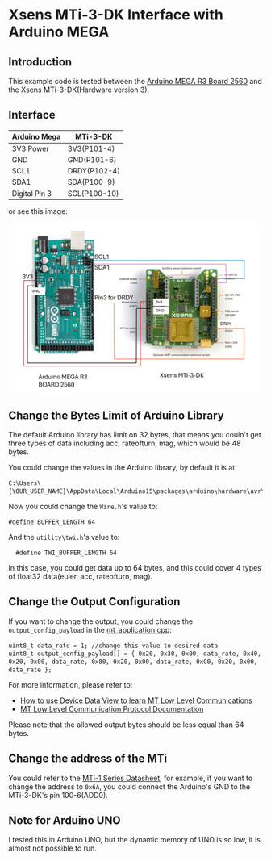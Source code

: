 # Xsens MTi-3-DK Interface with Arduino MEGA

## Introduction

This example code is tested between the [Arduino MEGA R3 Board 2560](https://docs.arduino.cc/hardware/mega-2560/) and the Xsens MTi-3-DK(Hardware version 3).

## Interface

| Arduino Mega  | MTi-3-DK     |
| ------------- | ------------ |
| 3V3 Power     | 3V3(P101-4)  |
| GND           | GND(P101-6)  |
| SCL1          | DRDY(P102-4) |
| SDA1          | SDA(P100-9)  |
| Digital Pin 3 | SCL(P100-10) |

or see this image:

![Alt text](Arduino_Mega_MTi-3_Interface.png)

## Change the Bytes Limit of Arduino Library

The default Arduino library has limit on 32 bytes, that means you couln't get three types of data including acc, rateofturn, mag, which would be 48 bytes.

You could change the values in the Arduino library, by default it is at:
```
C:\Users\{YOUR_USER_NAME}\AppData\Local\Arduino15\packages\arduino\hardware\avr\1.8.6\libraries\Wire\src
```
Now you could change the `Wire.h`'s value to:
```
#define BUFFER_LENGTH 64
```
And the `utility\twi.h`'s value to:
```
  #define TWI_BUFFER_LENGTH 64
```
In this case, you could get data up to 64 bytes, and this could cover 4 types of float32 data(euler, acc, rateofturn, mag).

## Change the Output Configuration
If you want to change the output, you could change the `output_config_payload` in the [mt_application.cpp](mt_application.cpp):
```
uint8_t data_rate = 1; //change this value to desired data
uint8_t output_config_payload[] = { 0x20, 0x30, 0x00, data_rate, 0x40, 0x20, 0x00, data_rate, 0x80, 0x20, 0x00, data_rate, 0xC0, 0x20, 0x00, data_rate };
```
For more information, please refer to:
- [How to use Device Data View to learn MT Low Level Communications](https://base.movella.com/s/article/article/How-to-use-Device-Data-View-to-learn-MT-Low-Level-Communications)
- [MT Low Level Communication Protocol Documentation](https://mtidocs.movella.com/mt-low-level-communication-protocol-documentation)

Please note that the allowed output bytes should be less equal than 64 bytes.

## Change the address of the MTi
You could refer to the [MTi-1 Series Datasheet](https://mtidocs.movella.com/functional-description$i2c), for example, if you want to change the address to `0x6A`, you could connect the Arduino's GND to the MTi-3-DK's pin 100-6(ADD0).

## Note for Arduino UNO
I tested this in Arduino UNO, but the dynamic memory of UNO is so low, it is almost not possible to run.